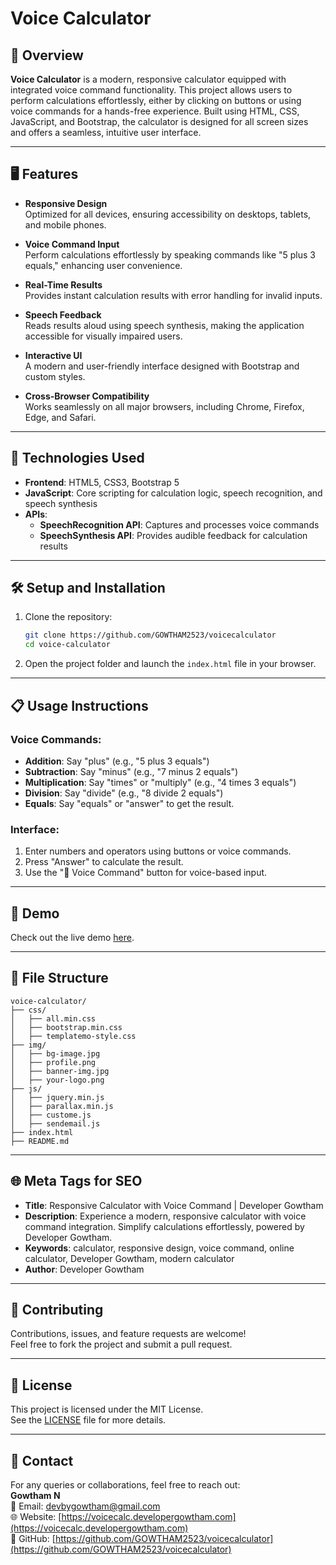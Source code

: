 # Voice Calculator

## 🚀 Overview
**Voice Calculator** is a modern, responsive calculator equipped with integrated voice command functionality. This project allows users to perform calculations effortlessly, either by clicking on buttons or using voice commands for a hands-free experience. Built using HTML, CSS, JavaScript, and Bootstrap, the calculator is designed for all screen sizes and offers a seamless, intuitive user interface.

---


## 🖥️ Features

- **Responsive Design**  
  Optimized for all devices, ensuring accessibility on desktops, tablets, and mobile phones.

- **Voice Command Input**  
  Perform calculations effortlessly by speaking commands like "5 plus 3 equals," enhancing user convenience.

- **Real-Time Results**  
  Provides instant calculation results with error handling for invalid inputs.

- **Speech Feedback**  
  Reads results aloud using speech synthesis, making the application accessible for visually impaired users.

- **Interactive UI**  
  A modern and user-friendly interface designed with Bootstrap and custom styles.

- **Cross-Browser Compatibility**  
  Works seamlessly on all major browsers, including Chrome, Firefox, Edge, and Safari.

---

## 🔧 Technologies Used

- **Frontend**: HTML5, CSS3, Bootstrap 5
- **JavaScript**: Core scripting for calculation logic, speech recognition, and speech synthesis
- **APIs**:
  - **SpeechRecognition API**: Captures and processes voice commands
  - **SpeechSynthesis API**: Provides audible feedback for calculation results

---

## 🛠️ Setup and Installation

1. Clone the repository:
   ```bash
   git clone https://github.com/GOWTHAM2523/voicecalculator
   cd voice-calculator
   ```

2. Open the project folder and launch the `index.html` file in your browser.

---

## 📋 Usage Instructions

### Voice Commands:
- **Addition**: Say "plus" (e.g., "5 plus 3 equals")
- **Subtraction**: Say "minus" (e.g., "7 minus 2 equals")
- **Multiplication**: Say "times" or "multiply" (e.g., "4 times 3 equals")
- **Division**: Say "divide" (e.g., "8 divide 2 equals")
- **Equals**: Say "equals" or "answer" to get the result.

### Interface:
1. Enter numbers and operators using buttons or voice commands.
2. Press "Answer" to calculate the result.
3. Use the "🎤 Voice Command" button for voice-based input.

---

## 🌟 Demo
Check out the live demo [here](https://voicecalc.developergowtham.com/).

---

## 📂 File Structure

```
voice-calculator/
├── css/
│   ├── all.min.css
│   ├── bootstrap.min.css
│   ├── templatemo-style.css
├── img/
│   ├── bg-image.jpg
│   ├── profile.png
│   ├── banner-img.jpg
│   ├── your-logo.png
├── js/
│   ├── jquery.min.js
│   ├── parallax.min.js
│   ├── custome.js
│   ├── sendemail.js
├── index.html
├── README.md
```

---

## 🌐 Meta Tags for SEO

- **Title**: Responsive Calculator with Voice Command | Developer Gowtham
- **Description**: Experience a modern, responsive calculator with voice command integration. Simplify calculations effortlessly, powered by Developer Gowtham.
- **Keywords**: calculator, responsive design, voice command, online calculator, Developer Gowtham, modern calculator
- **Author**: Developer Gowtham

---

## 🤝 Contributing

Contributions, issues, and feature requests are welcome!  
Feel free to fork the project and submit a pull request.

---

## 📝 License

This project is licensed under the MIT License.  
See the [LICENSE](LICENSE) file for more details.

---

## 📧 Contact

For any queries or collaborations, feel free to reach out:  
**Gowtham N**  
📧 Email: [devbygowtham@gmail.com](mailto:devbygowtham@gmail.com)  
🌐 Website: [https://voicecalc.developergowtham.com](https://voicecalc.developergowtham.com)  
🐙 GitHub: [https://github.com/GOWTHAM2523/voicecalculator](https://github.com/GOWTHAM2523/voicecalculator)  
